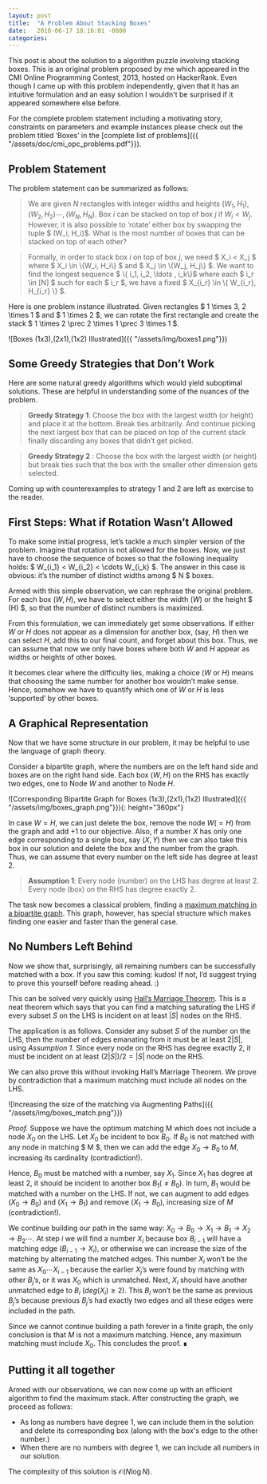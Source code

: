 ```yaml
---
layout: post
title:  "A Problem About Stacking Boxes"
date:   2018-06-17 18:16:01 -0800
categories: 
---
```


This post is about the solution to a algorithm puzzle involving stacking boxes. This is an
original problem proposed by me which appeared in the CMI Online Programming Contest, 2013, hosted
on HackerRank. Even though I came up with this problem independently, given that it has an intuitive
formulation and an easy solution I wouldn't be surprised if it appeared somewhere else before.

For the complete problem statement including a motivating story, constraints on parameters and
example instances please check out the problem titled ‘Boxes’ in the
[complete list of problems]({{ "/assets/doc/cmi_opc_problems.pdf"}}).

Problem Statement
-----------------

The problem statement can be summarized as follows:
> We are given $N$ rectangles with integer widths and heights $(W_1, H_1), (W_2, H_2) \cdots
> , (W_N, H_N)$.  Box $i$ can be stacked on top of box $j$ if $W_i < W_j$.  However, it is
> also possible to ‘rotate’ either box by swapping the tuple $ (W_i, H_i)$. What is the most
> number of boxes that can be stacked on top of each other?

> Formally, in order to stack box $i$ on top of box $j$, we need $ X_i < X_j $ where
> $ X_i \in \\{W_i, H_i\\} $ and $ X_j \in \\{W_j, H_j\\} $. We want to find the longest sequence
> $ \\{ i_1, i_2, \ldots , i_k\\}$ where each $ i_r \in [N] $ such for each $ i_r $, we have a
> fixed $ X_{i_r} \in \\{ W_{i_r}, H_{i_r} \\} $.

Here is one problem instance illustrated. Given rectangles $ 1 \times 3, 2 \times 1 $ and
$ 1 \times 2 $, we can rotate the first rectangle and create the stack $ 1 \times 2 \prec 2
\times 1 \prec 3 \times 1 $.

![Boxes (1x3),(2x1),(1x2) Illustrated]({{ "/assets/img/boxes1.png"}})

Some Greedy Strategies that Don’t Work
--------------------------------------

Here are some natural greedy algorithms which would yield suboptimal solutions. These are helpful
in understanding some of the nuances of the problem.

> **Greedy Strategy 1**: Choose the box with the largest width (or height) and place it at the bottom.
> Break ties arbitrarily. And continue picking the next largest box that can be placed on top of the
> current stack finally discarding any boxes that didn’t get picked.

> **Greedy Strategy 2** : Choose the box with the largest width (or height) but break ties such that
> the box with the smaller other dimension gets selected.

Coming up with counterexamples to strategy 1 and 2 are left as exercise to the reader.


First Steps: What if Rotation Wasn’t Allowed
--------------------------------------------

To make some initial progress, let’s tackle a much simpler version of the problem. Imagine that
rotation is not allowed for the boxes. Now, we just have to choose the sequence of boxes so that
the following inequality holds: $ W_{i_1} < W_{i_2} < \cdots W_{i_k} $. The answer in this case
is obvious: it’s the number of distinct widths among $ N $ boxes.

Armed with this simple observation, we can rephrase the original problem. For each box $(W, H)$,
we have to select either the width $(W)$ or the height $ (H) $, so that the number of distinct
numbers is maximized.

From this formulation, we can immediately get some observations. If either $W$ or $H$ does
not appear as a dimension for another box, (say, $H$) then we can select $H$, add this to our
final count, and forget about this box. Thus, we can assume that now we only have boxes where both
$W$ and $H$ appear as widths or heights of other boxes.

It becomes clear where the difficulty lies, making a choice ($W$ or $H$) means that choosing the
same number for another box wouldn’t make sense. Hence, somehow we have to quantify which one of
$W$ or $H$ is less ‘supported’ by other boxes.


A Graphical Representation
--------------------------

Now that we have some structure in our problem, it may be helpful to use the language of graph
theory.

Consider a bipartite graph, where the numbers are on the left hand side and boxes are on the right
hand side. Each box $(W, H)$ on the RHS has exactly two edges, one to Node $W$ and another
to Node $H$. 

![Corresponding Bipartite Graph for Boxes (1x3),(2x1),(1x2) Illustrated]({{ "/assets/img/boxes_graph.png"}}){: height="360px"}


In case $W = H$, we can just delete the box, remove the node $W (=H)$ from the graph and add
+1 to our objective. Also, if a number $X$ has only one edge corresponding to a single box, say
$(X, Y)$ then we can also take this box in our solution and delete the box and the number from
the graph. Thus, we can assume that every number on the left side has degree at least 2.

> **Assumption 1**: Every node (number) on the LHS has degree at least 2. Every node (box) on the RHS
> has degree exactly 2.

The task now becomes a classical problem, finding a
[maximum matching in a bipartite graph](https://en.wikipedia.org/wiki/Matching_(graph_theory)). This
graph, however, has special structure which makes finding one easier and faster than the general
case.

No Numbers Left Behind
----------------------

Now we show that, surprisingly, all remaining numbers can be successfully matched with a box. If
you saw this coming: kudos! If not, I’d suggest trying to prove this yourself before reading ahead.
:)

This can be solved very quickly using
[Hall’s Marriage Theorem](https://en.wikipedia.org/wiki/Hall%27s_marriage_theorem).
This is a neat theorem which says that you can find a matching saturating the LHS if every
subset $S$ on the LHS is incident on at least $|S|$ nodes on the RHS.

The application is as follows. Consider any subset $S$ of the number on the LHS, then the number
of edges emanating from it must be at least $2|S|$, using _Assumption 1_. Since every node on
the RHS has degree exactly $2$, it must be incident on at least $(2|S|)/2 = |S|$ node on the RHS.

We can also prove this without invoking Hall’s Marriage Theorem. We prove by contradiction that a
maximum matching must include all nodes on the LHS.

![Increasing the size of the matching via Augmenting Paths]({{ "/assets/img/boxes_match.png"}})

_Proof._ Suppose we have the optimum matching M which does not include a node $X_0$ on the LHS.
Let $X_0$ be incident to box $B_0$. If $B_0$ is not matched with any node in matching
$ M $, then we can add the edge $X_0 \rightarrow B_0$ to $M$, increasing its cardinality
(contradiction!).

Hence, $B_0$ must be matched with a number, say $X_1$. Since $X_1$ has degree at least $2$, it should
be incident to another box $B_1 (\neq B_0)$. In turn, $B_1$ would be matched with a number on the
LHS. If not, we can augment to add edges $(X_0 \rightarrow B_0)$ and $(X_1 \rightarrow B_1)$ and remove
$(X_1 \rightarrow B_0)$, increasing size of $M$ (contradiction!).

We continue building our path in the same way:
$X_0 \rightarrow B_0 \rightarrow X_1 \rightarrow B_1 \rightarrow X_2 \rightarrow B_2 \cdots$.
At step $i$ we will find a number $X_i$ because box $B_{i - 1}$ will have a matching edge
$(B_{i - 1} \rightarrow X_i)$, or otherwise we can increase the size of the matching by alternating the
matched edges. This number $X_i$ won’t be the same as $X_0 \cdots X_{i - 1}$ because the earlier
$X_j$’s were found by matching with other $B_j$’s, or it was $X_0$ which is unmatched. Next,
$X_i$ should have another unmatched edge to $B_i$ ($\textit{deg}(X_i) \geq 2$). This $B_i$ won’t be
the same as previous $B_j$’s because previous $B_j$’s had exactly two edges and all these edges
were included in the path.

Since we cannot continue building a path forever in a finite graph, the only conclusion is that $M$
is not a maximum matching. Hence, any maximum matching must include $X_0$. This concludes the proof. 
∎


Putting it all together
-----------------------

Armed with our observations, we can now come up with an efficient algorithm to find the maximum
stack. After constructing the graph, we proceed as follows:

 * As long as numbers have degree 1, we can include them in the solution and delete its
   corresponding box (along with the box's edge to the other number.)
 * When there are no numbers with degree 1, we can include all numbers in our solution.

The complexity of this solution is $\mathcal{O}(N \log N)$.

